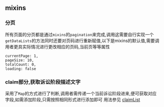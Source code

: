 ## mixins
### 分页
所有页面的分页都是通过```mixins```的```pagination```来完成,调用这需要自行实现一个```getDataLists```的方法同时还要对页码进行重新赋值,以下是mixins的默认值,需要调用者更具实际情况进行更改相应的页码,当前页等等属性
```
currentPage: 1,
pageSize: 10,
totalCount: 0,
loading: false
```
### claim部分,获取诉讼阶段描述文字
采用了```Map```的方式进行了判断,调用者需传递一个当前诉讼阶段进来,便可获取对应字段,如需添加阶段,只需按照相同形式进行添加即可
用法参见 [claimList](../pages/ClaimManage/children/info.vue)